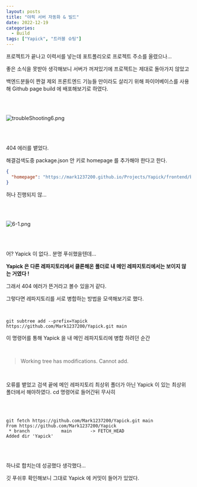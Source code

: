 ```yaml
---
layout: posts
title: "야픽 서버 자동화 & 빌드"
date: 2022-12-19
categories:
  - Build
tags: ["Yapick", "트러블 슈팅"]
---
```


프로젝트가 끝나고 이력서를 넣는데 포트폴리오로 프로젝트 주소를 올렸으나...

좋은 소식을 못받아 생각해보니 서버가 꺼져있기에 프로젝트는 제대로 돌아가지 않았고

백엔드분들이 짠걸 제외 프론트엔드 기능들 만이라도 살리기 위해 파이어베이스를 사용해 Github page build 에 배포해보기로 하였다.

<br>
<br>

![troubleShooting6.png](/assets/img/troubleShooting6.png)

<br>
<br>

404 에러를 뱉었다.

해결검색도중 package.json 안 키로 homepage 를 추가해야 한다고 한다.

```json
{
  "homepage": "https://mark1237200.github.io/Projects/Yapick/frontend/build/index.html"
}
```

허나 진행되지 않...

<br>
<br>

![6-1.png](/assets/img/6-1.png)

<br>
<br>

어? Yapick 이 없다.. 분명 푸쉬했을텐데...

**Yapick 은 다른 레파지토리에서 클론해온 폴더로 내 메인 레파지토리에서는 보이지 않는 거였다 !**

그래서 404 에러가 뜬거라고 볼수 있을거 같다.

그렇다면 레파지토리를 서로 병합하는 방법을 모색해보기로 했다.

<br>

```
git subtree add --prefix=Yapick https://github.com/Mark1237200/Yapick.git main
```

이 명령어를 통해 Yapick 을 내 메인 레파지토리에 병합 하려던 순간

<br>

> Working tree has modifications. Cannot add.

<br>

오류를 뱉었고 검색 끝에 메인 레파지토리 최상위 폴더가 아닌 Yapick 이 있는 최상위 폴더에서 해야하였다. cd 명령어로 들어간뒤 무사히

<br>
<br>

```
git fetch https://github.com/Mark1237200/Yapick.git main
From https://github.com/Mark1237200/Yapick
 * branch            main       -> FETCH_HEAD
Added dir 'Yapick'
```

<br>
<br>

하나로 합치는데 성공했다 생각했다...

깃 푸쉬후 확인해보니 그대로 Yapick 에 커밋이 들어가 있었다.
